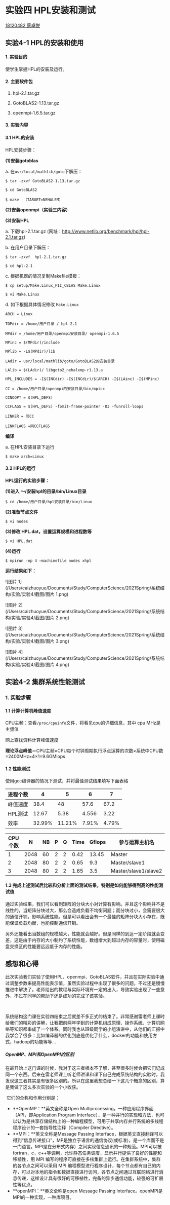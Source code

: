 # 实验四 HPL安装和测试

<u>18120482 蔡卓悦</u>

## 实验4-1 HPL的安装和使用

#### 1.    实验目的

使学生掌握HPL的安装及运行。

 

#### 2.   主要软件包

1)   hpl-2.1.tar.gz

2)  GotoBLAS2-1.13.tar.gz   

3)  openmpi-1.6.5.tar.gz

 

#### 3.   实验内容

#### 3.1 HPL的安装

HPL安装步骤：

**(1)安装gotoblas**

a.   在`usr/local/mathlib/goto`下解压：

`$ tar -zxvf GotoBLAS2-1.13.tar.gz`

`$ cd GotoBLAS2`

`$ make  （TARGET=NEHALEM）`

**(2)安装openmpi（实验三内容）**

**(3)安装HPL**

a.   下载hpl-2.1.tar.gz (网址：http://www.netlib.org/benchmark/hpl/hpl-2.1.tar.gz)

b.   在用户目录下解压：

`$ tar –zxvf  hpl-2.1.tar.gz`

`$ cd hpl-2.1`

c.   根据机器的情况复制Makefile模板：

`$ cp setup/Make.Linux_PII_CBLAS Make.Linux`

`$ vi Make.Linux`

d.   如下根据具体情况修改 `Make.Linux`

```
ARCH = Linux 

TOPdir = /home/用户目录 / hpl-2.1

MPdir = /home/用户目录/openmpi安装目录/ openmpi-1.6.5

MPinc = $(MPdir)/include

MPlib = -L$(MPdir)/lib

LAdir = usr/local/mathlib/goto/GotoBLAS2的安装目录

LAlib = $(LAdir)/ libgoto2_nehalemp-r1.13.a

HPL_INCLUDES = -I$(INCdir) -I$(INCdir)/$(ARCH) -I$(LAinc) -I$(MPinc)

CC = /home/用户目录/openmpi的安装目录/bin/mpicc    

CCNOOPT = $(HPL_DEFS)

CCFLAGS = $(HPL_DEFS) -fomit-frame-pointer -O3 -funroll-loops

LINKER = 同CC 

LINKFLAGS =同CCFLAGS
```

**编译**

a.   在HPL安装目录下运行

`$ make arch=Linux`



#### 3.2 HPL的运行

**HPL运行的实验步骤：**

**(1)进入 ～/安装hpl的目录/bin/Linux目录**

`$ cd /home/用户目录/hpl安装目录/bin/Linux`

**(2)准备节点文件**

`$ vi nodes`                                

**(3)修改 HPL.dat，设置运算规模和进程数等**

`$ vi HPL.dat`

**(4)运行**

`$ mpirun -np 4 –machinefile nodes xhpl`

 







**运行结果如下：**

![图片 1](/Users/caizhuoyue/Documents/Study/ComputerScience/2021Spring/系统结构/实验/实验4/截图/图片 1.png) 

![图片 2](/Users/caizhuoyue/Documents/Study/ComputerScience/2021Spring/系统结构/实验/实验4/截图/图片 2.png)

![图片 3](/Users/caizhuoyue/Documents/Study/ComputerScience/2021Spring/系统结构/实验/实验4/截图/图片 3.png)

![图片 4](/Users/caizhuoyue/Documents/Study/ComputerScience/2021Spring/系统结构/实验/实验4/截图/图片 4.png)



## 实验4-2 集群系统性能测试

### 1.    实验步骤

#### 1.1 计算计算机峰值速度

CPU主频：查看`/proc/cpuinfo`文件，将看见cpu的详细信息，其中 cpu MHz是主频值

网上查找资料计算峰值速度     

**理论浮点峰值**＝CPU主频×CPU每个时钟周期执行浮点运算的次数×系统中CPU数=2400MHz×4×1=9.6GMlops



#### 1.2 性能测试

使用gcc编译器的情况下测试，并将最佳测试结果填写下面表格

| 进程个数 | 4      | 5      | 6     | 7     |
| -------- | ------ | ------ | ----- | ----- |
| 峰值速度 | 38.4   | 48     | 57.6  | 67.2  |
| HPL测试  | 12.67  | 5.38   | 4.556 | 3.22  |
| 效率     | 32.99% | 11.21% | 7.91% | 4.79% |

 

| CPU个数 | N    | NB   | P    | Q    | Time | Gflops | 参与运算主机名       |
| ------- | ---- | ---- | ---- | ---- | ---- | ------ | -------------------- |
| 1       | 2048 | 60   | 2    | 2    | 0.42 | 13.45  | Master               |
| 2       | 2048 | 80   | 2    | 2    | 0.65 | 9.3    | Master/slave1        |
| 3       | 2048 | 80   | 2    | 2    | 1.65 | 3.5    | Master/slave1/slave2 |

 

#### 1.3 完成上述测试后比较和分析上面的测试结果，特别是如何能够得到高的性能测试值

​    通过实验结果，我们可以看到矩阵的分块大小对计算有影响。并且这个影响并不是线性的，当矩阵分块过大，那么会造成负载不均衡问题；而分块过小，会需要很大的通信开销，影响系统性能。但是可以看出会有一个最佳的矩阵分块大小存在，既能保证负载均衡，也能控制通信开销。

​    另外还能看出当数组的规模越大，性能就会越好。但是同样的到达一定阶段就会变差，这是由于内存的大小制约了系统性能，数组增大到超过内存的容量时，使用磁盘交换区的性能要远远低于内存的性能。

 

## 感想和心得

​    此次实验我们实验了使用HPL、openmpi、GotoBLAS软件，并且在实际实验中通过调整参数来提高性能表示值，虽然实验过程中出现了很多的问题，不过还是慢慢推进中解决了。老师给出的教程与实际环境有一定的出入，导致实验出现了一些意外，不过在同学的帮助下还是成功的完成了该实验。

​	

系统结构这门课在实验四结束之后就差不多正式的结束了。非常感谢雷老师上课时给我们的精彩的讲解，让我把前两年学到的计算机组成原理、操作系统、计算机网络等知识都串成了一个体系。同时我也从班级同学的小组演讲中，从他们的汇报中我学会了很多：比如编译器的优化到底是优化了什么，docker的功能和使用方式，hadoop的功能等等...



##### OpenMP、MPI和OpenMPI的区别

​    在最开始上这门课的时候，我对于这三者根本不了解，甚至很多时候会把它们记成同一个东西。后来在雷老师课上听老师讲课和课下自己完成系统结构的实验时，我发现这三者其实是有很多区别的。所以在这里我想总结一下这几个概念的区别，算是我做了这么多次实验的一个小收获。

​	它们的全称和作用分别是：

- **OpenMP：**英文全称是Open Multiprocessing，一种应用程序界面（API，即Application Program Interface），是一种并行的实现和方法，也可以认为是共享存储结构上的一种编程模型，可用于共享内存并行系统的多线程程序设计的一套指导性注释（Compiler Directive）。
- **MPI：**英文全称是Message Passing Interface，根据英文直接翻译可以得到“信息传递接口”，MP是独立于语言的通信协议(或标准)，是一个库而不是一门语言。MPI是在分布式内存）之间实现信息通讯的一种规范。MPI可以被fortran，c，c++等调用，允许静态任务调度，显示并行提供了良好的性能和移植性，用 MPI 编写的程序可直接在多核集群上运行。在集群系统中，集群的各节点之间可以采用 MPI 编程模型进行程序设计，每个节点都有自己的内存，可以对本地的指令和数据直接进行访问，各节点之间通过互联网络进行消息传递，这样设计具有很好的可移植性，完备的异步通信功能，较强的可扩展性等优点。
- **openMPI：**英文全称是open Message Passing Interface。openMPI是MPI的一种实现，一种库项目。

